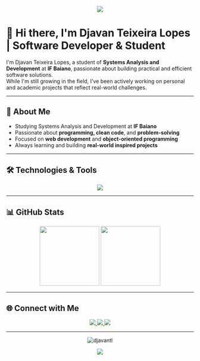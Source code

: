 <div align="center">
  <img src="https://capsule-render.vercel.app/api?type=waving&color=0e75b6&height=80&section=header" />
</div>

# 👋 Hi there, I'm Djavan Teixeira Lopes | Software Developer & Student

I'm Djavan Teixeira Lopes, a student of **Systems Analysis and Development** at **IF Baiano**, passionate about building practical and efficient software solutions.  
While I'm still growing in the field, I’ve been actively working on personal and academic projects that reflect real-world challenges.

---

## 📌 About Me

- Studying Systems Analysis and Development at **IF Baiano**
- Passionate about **programming, clean code**, and **problem-solving**
- Focused on **web development** and **object-oriented programming**
- Always learning and building **real-world inspired projects**

---

## 🛠️ Technologies & Tools

<div align="center">
  <img src="https://skillicons.dev/icons?i=python,django,php,java,js,html,css,mysql,postgresql,git,linux&theme=light" />
</div>

---

## 📊 GitHub Stats

<div align="center">
  <img src="https://github-readme-stats.vercel.app/api?username=djavantl&show_icons=true&theme=tokyonight" height="160" />
  <img src="https://github-readme-stats.vercel.app/api/top-langs/?username=djavantl&layout=compact&theme=tokyonight" height="160" />
</div>

---

## 🌐 Connect with Me

<div align="center">
  <a href="mailto:djavanlopesteixeira@gmail.com">
    <img src="https://img.shields.io/badge/Email-D14836?style=for-the-badge&logo=gmail&logoColor=white" />
  </a>
  <a href="https://instagram.com/djavantl" target="_blank">
    <img src="https://img.shields.io/badge/Instagram-E4405F?style=for-the-badge&logo=instagram&logoColor=white" />
  </a>
  <a href="https://github.com/djavantl" target="_blank">
    <img src="https://img.shields.io/badge/GitHub-181717?style=for-the-badge&logo=github&logoColor=white" />
  </a>
</div>

---

<p align="center">
  <img src="https://komarev.com/ghpvc/?username=djavantl&label=Profile%20views&color=0e75b6&style=flat" alt="djavantl" />
</p>

<div align="center">
  <img src="https://capsule-render.vercel.app/api?type=waving&color=0e75b6&height=80&section=footer" />
</div>
